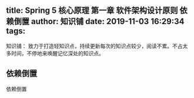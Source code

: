 title: Spring 5 核心原理 第一章 软件架构设计原则 依赖倒置
author: 知识铺
date: 2019-11-03 16:29:34
tags:
---
知识铺： 致力于打造轻知识点，持续更新每次的知识点较少，阅读不累。不占太多时间，不停地来唤醒记忆深处的知识点。
## 依赖倒置
依赖倒置
